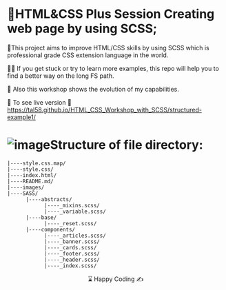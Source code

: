 # 🌄HTML&CSS Plus Session Creating web page by using SCSS;

🌲This project aims to improve HTML/CSS skills by using SCSS which is professional grade CSS extension language in the world.

👨‍💻 If you get stuck or try to learn more examples, this repo will help you to find a better way on the long FS path.

🔗 Also this workshop shows the evolution of my capabilities.

🔗 To see live version 🎯https://tal58.github.io/HTML_CSS_Workshop_with_SCSS/structured-example1/

#  ![image](https://user-images.githubusercontent.com/107097793/188270568-fc338145-c8d2-40a8-b1b6-5c47e71d81d4.png)Structure of file directory:

```
|----style.css.map/
|----style.css/
|----index.html/
|----README.md/
|----images/
|----SASS/
      |----abstracts/
            |----_mixins.scss/         
            |----_variable.scss/         
      |----base/
            |----_reset.scss/ 
      |----components/
            |----_articles.scss/         
            |----_banner.scss/
            |----_cards.scss/ 
            |----_footer.scss/ 
            |----_header.scss/ 
            |----_index.scss/ 
```
<center> ⌛ Happy Coding  ✍ </center>

